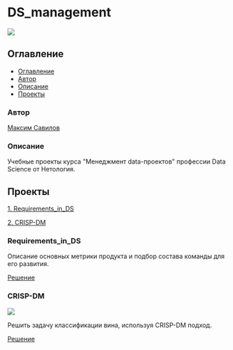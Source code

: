 # DS_management
![](https://img.shields.io/badge/Project%20status-In%20progress-green)

## Оглавление

- [Оглавление](#оглавление)
- [Автор](#авторы)
- [Описание](#описание)
- [Проекты](#проекты)

### Автор

[Максим Савилов](https://github.com/msavilov/)

### Описание

Учебные проекты курса "Менеджмент data-проектов" профессии Data Science от Нетология.

## Проекты

  [1. Requirements_in_DS](#requirements_in_ds)
  
  [2. CRISP-DM](#CRISP-DM)
  
### Requirements_in_DS
  
  Описание основных метрики продукта и подбор состава команды для его развития.

  [Решение](https://github.com/msavilov/DS_management/blob/main/1_Requirements_in_DS/requirements_in_ds.ipynb)
  
### CRISP-DM
  ![](https://img.shields.io/badge/Project%20status-In%20progress-green)
  
  Решить задачу классификации вина, используя CRISP-DM подход.

  [Решение](https://github.com/msavilov/DS_management/blob/main/2_CRISP-DM/notebooks/1.0-msavilov-crispdm.ipynb)
